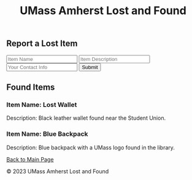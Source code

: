 <!DOCTYPE html>
<html lang="en">
<head>
  <meta charset="UTF-8">
  <meta name="viewport" content="width=device-width, initial-scale=1.0">
  <title>Found Items - UMass Amherst Lost and Found</title>
  <link rel="stylesheet" href="styles.css">
</head>
<body>
  <header>
    <h1>UMass Amherst Lost and Found</h1>
  </header>
  <main>
    <section>
      <h2>Report a Lost Item</h2>
      <form id="report-form">
        <input type="text" id="item-name" placeholder="Item Name" required>
        <input type="text" id="item-description" placeholder="Item Description" required>
        <input type="text" id="contact-info" placeholder="Your Contact Info" required>
        <button type="submit">Submit</button>
      </form>
    </section>
    <section>
      <h2>Found Items</h2>
      <div id="found-items-list">
        <!-- Found items will be displayed here -->
        <div class="found-item">
          <h3>Item Name: Lost Wallet</h3>
          <p>Description: Black leather wallet found near the Student Union.</p>
        </div>
        <div class="found-item">
          <h3>Item Name: Blue Backpack</h3>
          <p>Description: Blue backpack with a UMass logo found in the library.</p>
        </div>
        <!-- More found items can be added here -->
      </div>
      <a href="main.md" class="button">Back to Main Page</a>
    </section>
  </main>
  <footer>
    <p>&copy; 2023 UMass Amherst Lost and Found</p>
  </footer>
  <script src="script.js"></script>
</body>
</html>
